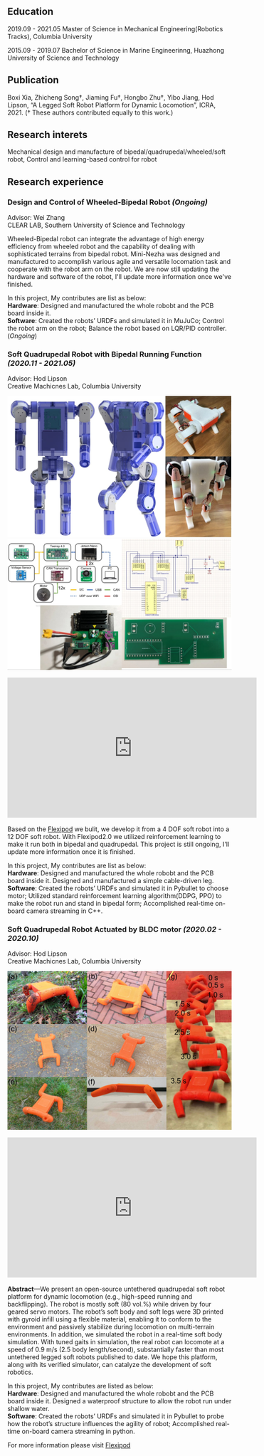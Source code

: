 ## Education

2019.09 - 2021.05 Master of Science in Mechanical Engineering(Robotics Tracks), Columbia University 

2015.09 - 2019.07 Bachelor of Science in Marine Engineerinng, Huazhong University of Science and Technology

## Publication
Boxi Xia, Zhicheng Song†, Jiaming Fu†, Hongbo Zhu†, Yibo Jiang, Hod Lipson, “A Legged Soft Robot Platform for Dynamic Locomotion”, ICRA, 2021. († These authors contributed equally to this work.)

## Research interets
Mechanical design and manufacture of bipedal/quadrupedal/wheeled/soft robot, Control and learning-based control for robot

## Research experience

### Design and Control of Wheeled-Bipedal Robot _(Ongoing)_    

Advisor: Wei Zhang  
CLEAR LAB, Southern University of Science and Technology  

Wheeled-Bipedal robot can integrate the advantage of high energy efficiency from wheeled robot and the capability of dealing with sophisticated terrains from bipedal robot. Mini-Nezha was designed and manufactured to accomplish various agile and versatile locomation task and cooperate with the robot arm on the robot. We are now still updating the hardware and software of the robot, I'll update more information once we've finished.

In this project, My contributes are list as below:  
    **Hardware**: Designed and manufactured the whole robobt and the PCB board inside it.  
    **Software**: Created the robots’ URDFs and simulated it in MuJuCo; Control the robot arm on the robot; Balance the robot based on LQR/PID controller.(_Ongoing_)

### Soft Quadrupedal Robot with Bipedal Running Function _(2020.11 - 2021.05)_

Advisor: Hod Lipson  
Creative Machicnes Lab, Columbia University

![Branching](./assets/Flexipod2.0.jpg)  
![Branching](./assets/PCB.jpg)  
<p align="center">
<iframe width="560" height="315" src="https://www.youtube.com/embed/fAjOaO8Wtlg" title="YouTube video player" frameborder="0" allow="accelerometer; autoplay; clipboard-write; encrypted-media; gyroscope; picture-in-picture" allowfullscreen></iframe>
</p>  

Based on the [Flexipod](https://boxixia.github.io/Flexipod/) we bulit, we develop it from a 4 DOF soft robot into a 12 DOF soft robot. With Flexipod2.0 we utilized reinforcement learning to make it run both in bipedal and quadrupedal. This project is still ongoing, I'll update more information once it is finished.  

In this project, My contributes are list as below:  
    **Hardware**: Designed and manufactured the whole robobt and the PCB board inside it. Designed and manufactured a simple cable-driven leg.  
    **Software**: Created the robots’ URDFs and simulated it in Pybullet to choose motor; Utilized standard reinforcement learning algorithm(DDPG, PPO) to make the robot run and stand in bipedal form; Accomplished real-time on-board camera streaming in C++.

### Soft Quadrupedal Robot Actuated by BLDC motor _(2020.02 - 2020.10)_

Advisor: Hod Lipson  
Creative Machicnes Lab, Columbia University

![Branching](./assets/terrain_run.jpg)
<p align="center">
<iframe width="560" height="315" src="https://www.youtube.com/embed/3h0RwY_tpGc" title="YouTube video player" frameborder="0" allow="accelerometer; autoplay; clipboard-write; encrypted-media; gyroscope; picture-in-picture" allowfullscreen></iframe>
</p>

**Abstract**—We present an open-source untethered quadrupedal soft robot platform for dynamic locomotion (e.g., high-speed running and backflipping). The robot is mostly soft (80 vol.%) while driven by four geared servo motors. The robot’s soft body and soft legs were 3D printed with gyroid infill using a flexible material, enabling it to conform to the environment and passively stabilize during locomotion on multi-terrain environments. In addition, we simulated the robot in a real-time soft body simulation. With tuned gaits in simulation, the real robot can locomote at a speed of 0.9 m/s (2.5 body length/second), substantially faster than most untethered legged soft robots published to date. We hope this platform, along with its verified simulator, can catalyze the development of soft robotics.  

In this project, My contributes are listed as below:  
    **Hardware**: Designed and manufactured the whole robobt and the PCB board inside it. Designed a waterproof structure to allow the robot run under shallow water.  
    **Software**: Created the robots’ URDFs and simulated it in Pybullet to probe how the robot’s structure influences the agility of robot; Accomplished real-time on-board camera streaming in python.

For more information please visit [Flexipod](https://boxixia.github.io/Flexipod/)
